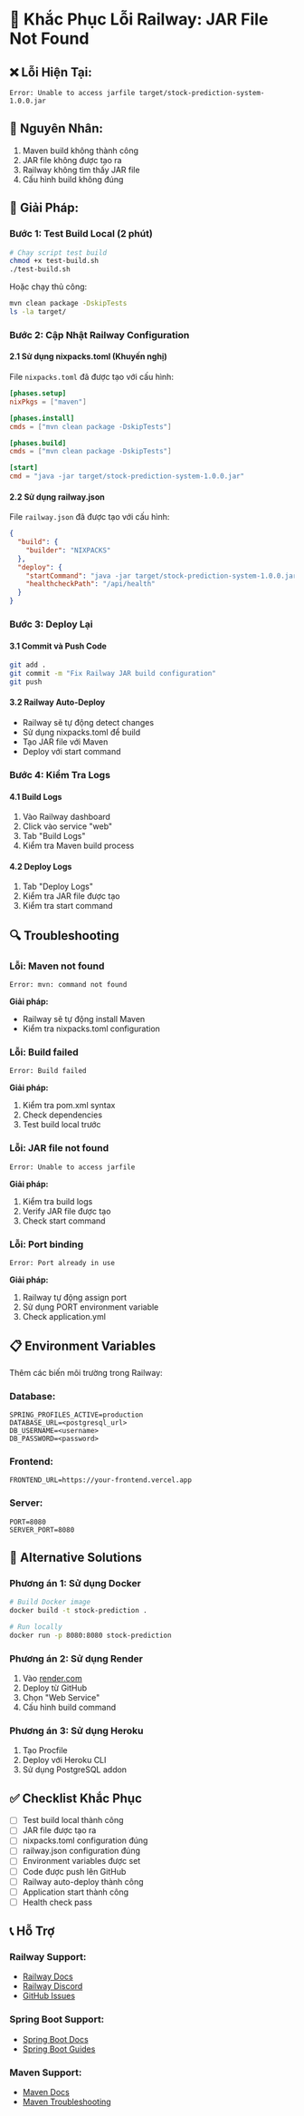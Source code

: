 # 🔧 Khắc Phục Lỗi Railway: JAR File Not Found

## ❌ **Lỗi Hiện Tại:**
```
Error: Unable to access jarfile target/stock-prediction-system-1.0.0.jar
```

## 🎯 **Nguyên Nhân:**
1. Maven build không thành công
2. JAR file không được tạo ra
3. Railway không tìm thấy JAR file
4. Cấu hình build không đúng

## 🚀 **Giải Pháp:**

### **Bước 1: Test Build Local (2 phút)**
```bash
# Chạy script test build
chmod +x test-build.sh
./test-build.sh
```

Hoặc chạy thủ công:
```bash
mvn clean package -DskipTests
ls -la target/
```

### **Bước 2: Cập Nhật Railway Configuration**

#### **2.1 Sử dụng nixpacks.toml (Khuyến nghị)**
File `nixpacks.toml` đã được tạo với cấu hình:
```toml
[phases.setup]
nixPkgs = ["maven"]

[phases.install]
cmds = ["mvn clean package -DskipTests"]

[phases.build]
cmds = ["mvn clean package -DskipTests"]

[start]
cmd = "java -jar target/stock-prediction-system-1.0.0.jar"
```

#### **2.2 Sử dụng railway.json**
File `railway.json` đã được tạo với cấu hình:
```json
{
  "build": {
    "builder": "NIXPACKS"
  },
  "deploy": {
    "startCommand": "java -jar target/stock-prediction-system-1.0.0.jar",
    "healthcheckPath": "/api/health"
  }
}
```

### **Bước 3: Deploy Lại**

#### **3.1 Commit và Push Code**
```bash
git add .
git commit -m "Fix Railway JAR build configuration"
git push
```

#### **3.2 Railway Auto-Deploy**
- Railway sẽ tự động detect changes
- Sử dụng nixpacks.toml để build
- Tạo JAR file với Maven
- Deploy với start command

### **Bước 4: Kiểm Tra Logs**

#### **4.1 Build Logs**
1. Vào Railway dashboard
2. Click vào service "web"
3. Tab "Build Logs"
4. Kiểm tra Maven build process

#### **4.2 Deploy Logs**
1. Tab "Deploy Logs"
2. Kiểm tra JAR file được tạo
3. Kiểm tra start command

## 🔍 **Troubleshooting**

### **Lỗi: Maven not found**
```
Error: mvn: command not found
```
**Giải pháp:**
- Railway sẽ tự động install Maven
- Kiểm tra nixpacks.toml configuration

### **Lỗi: Build failed**
```
Error: Build failed
```
**Giải pháp:**
1. Kiểm tra pom.xml syntax
2. Check dependencies
3. Test build local trước

### **Lỗi: JAR file not found**
```
Error: Unable to access jarfile
```
**Giải pháp:**
1. Kiểm tra build logs
2. Verify JAR file được tạo
3. Check start command

### **Lỗi: Port binding**
```
Error: Port already in use
```
**Giải pháp:**
1. Railway tự động assign port
2. Sử dụng PORT environment variable
3. Check application.yml

## 📋 **Environment Variables**

Thêm các biến môi trường trong Railway:

### **Database:**
```
SPRING_PROFILES_ACTIVE=production
DATABASE_URL=<postgresql_url>
DB_USERNAME=<username>
DB_PASSWORD=<password>
```

### **Frontend:**
```
FRONTEND_URL=https://your-frontend.vercel.app
```

### **Server:**
```
PORT=8080
SERVER_PORT=8080
```

## 🎯 **Alternative Solutions**

### **Phương án 1: Sử dụng Docker**
```bash
# Build Docker image
docker build -t stock-prediction .

# Run locally
docker run -p 8080:8080 stock-prediction
```

### **Phương án 2: Sử dụng Render**
1. Vào [render.com](https://render.com)
2. Deploy từ GitHub
3. Chọn "Web Service"
4. Cấu hình build command

### **Phương án 3: Sử dụng Heroku**
1. Tạo Procfile
2. Deploy với Heroku CLI
3. Sử dụng PostgreSQL addon

## ✅ **Checklist Khắc Phục**

- [ ] Test build local thành công
- [ ] JAR file được tạo ra
- [ ] nixpacks.toml configuration đúng
- [ ] railway.json configuration đúng
- [ ] Environment variables được set
- [ ] Code được push lên GitHub
- [ ] Railway auto-deploy thành công
- [ ] Application start thành công
- [ ] Health check pass

## 📞 **Hỗ Trợ**

### **Railway Support:**
- [Railway Docs](https://docs.railway.app)
- [Railway Discord](https://discord.gg/railway)
- [GitHub Issues](https://github.com/railwayapp/cli/issues)

### **Spring Boot Support:**
- [Spring Boot Docs](https://spring.io/projects/spring-boot)
- [Spring Boot Guides](https://spring.io/guides)

### **Maven Support:**
- [Maven Docs](https://maven.apache.org/guides)
- [Maven Troubleshooting](https://maven.apache.org/guides/introduction/introduction-to-troubleshooting.html)
